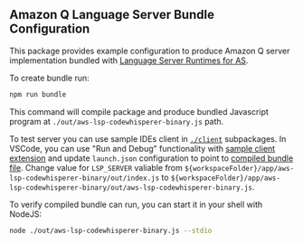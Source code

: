 ## Amazon Q Language Server Bundle Configuration

This package provides example configuration to produce Amazon Q server implementation bundled with [Language Server Runtimes for AS](https://github.com/aws/language-server-runtimes).

To create bundle run:
```bash
npm run bundle
```

This command will compile package and produce bundled Javascript program at `./out/aws-lsp-codewhisperer-binary.js` path.

To test server you can use sample IDEs client in [`./client`](../../client) subpackages. In VSCode, you can use "Run and Debug" functionality with [sample client extension](../../CONTRIBUTING.md#with-minimal-vscode-client) and update `launch.json` configuration to point to [compiled bundle file](../../.vscode/launch.json#L60). Change value for `LSP_SERVER` valiable from `${workspaceFolder}/app/aws-lsp-codewhisperer-binary/out/index.js` to `${workspaceFolder}/app/aws-lsp-codewhisperer-binary/out/aws-lsp-codewhisperer-binary.js`.

To verify compiled bundle can run, you can start it in your shell with NodeJS:

```bash
node ./out/aws-lsp-codewhisperer-binary.js --stdio
```